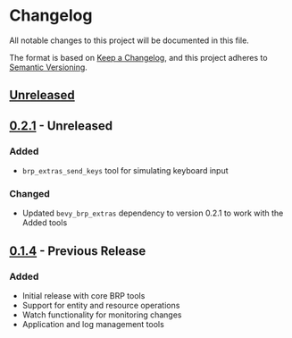 # Changelog

All notable changes to this project will be documented in this file.

The format is based on [Keep a Changelog](https://keepachangelog.com/en/1.1.0/),
and this project adheres to [Semantic Versioning](https://semver.org/spec/v2.0.0.html).

## [Unreleased]

## [0.2.1] - Unreleased

### Added
- `brp_extras_send_keys` tool for simulating keyboard input

### Changed
- Updated `bevy_brp_extras` dependency to version 0.2.1 to work with the Added tools
## [0.1.4] - Previous Release

### Added
- Initial release with core BRP tools
- Support for entity and resource operations
- Watch functionality for monitoring changes
- Application and log management tools

[Unreleased]: https://github.com/example/bevy_brp_mcp/compare/v0.2.1...HEAD
[0.2.1]: https://github.com/example/bevy_brp_mcp/compare/v0.1.4...v0.2.1
[0.1.4]: https://github.com/example/bevy_brp_mcp/releases/tag/v0.1.4

